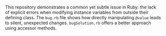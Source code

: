 This repository demonstrates a common yet subtle issue in Ruby: the lack of explicit errors when modifying instance variables from outside their defining class.  The `bug.rb` file shows how directly manipulating `@value` leads to silent, unexpected changes.  `bugSolution.rb` offers a better approach using accessor methods.